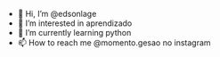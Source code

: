 - 👋 Hi, I’m @edsonlage
- 👀 I’m interested in  aprendizado 
- 🌱 I’m currently learning  python
- 📫 How to reach me  @momento.gesao no instagram
<!---
edsonlage/edsonlage is a ✨ special ✨ repository because its `README.md` (this file) appears on your GitHub profile.
You can click the Preview link to take a look at your changes.
--->
